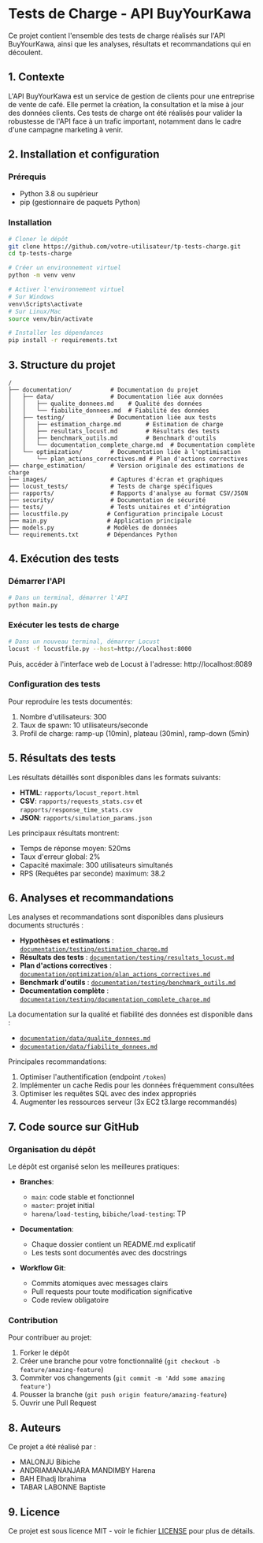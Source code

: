 # Tests de Charge - API BuyYourKawa

Ce projet contient l'ensemble des tests de charge réalisés sur l'API BuyYourKawa, ainsi que les analyses, résultats et recommandations qui en découlent.

## 1. Contexte

L'API BuyYourKawa est un service de gestion de clients pour une entreprise de vente de café. Elle permet la création, la consultation et la mise à jour des données clients. Ces tests de charge ont été réalisés pour valider la robustesse de l'API face à un trafic important, notamment dans le cadre d'une campagne marketing à venir.

## 2. Installation et configuration

### Prérequis

- Python 3.8 ou supérieur
- pip (gestionnaire de paquets Python)

### Installation

```bash
# Cloner le dépôt
git clone https://github.com/votre-utilisateur/tp-tests-charge.git
cd tp-tests-charge

# Créer un environnement virtuel
python -m venv venv

# Activer l'environnement virtuel
# Sur Windows
venv\Scripts\activate
# Sur Linux/Mac
source venv/bin/activate

# Installer les dépendances
pip install -r requirements.txt
```

## 3. Structure du projet

```
/
├── documentation/           # Documentation du projet
│   ├── data/                # Documentation liée aux données
│   │   ├── qualite_donnees.md    # Qualité des données
│   │   └── fiabilite_donnees.md  # Fiabilité des données
│   ├── testing/             # Documentation liée aux tests
│   │   ├── estimation_charge.md       # Estimation de charge
│   │   ├── resultats_locust.md        # Résultats des tests
│   │   ├── benchmark_outils.md        # Benchmark d'outils
│   │   └── documentation_complete_charge.md  # Documentation complète
│   └── optimization/        # Documentation liée à l'optimisation
│       └── plan_actions_correctives.md # Plan d'actions correctives
├── charge_estimation/       # Version originale des estimations de charge
├── images/                  # Captures d'écran et graphiques
├── locust_tests/            # Tests de charge spécifiques
├── rapports/                # Rapports d'analyse au format CSV/JSON
├── security/                # Documentation de sécurité
├── tests/                   # Tests unitaires et d'intégration
├── locustfile.py           # Configuration principale Locust
├── main.py                 # Application principale
├── models.py               # Modèles de données
└── requirements.txt        # Dépendances Python
```

## 4. Exécution des tests

### Démarrer l'API

```bash
# Dans un terminal, démarrer l'API
python main.py
```

### Exécuter les tests de charge

```bash
# Dans un nouveau terminal, démarrer Locust
locust -f locustfile.py --host=http://localhost:8000
```

Puis, accéder à l'interface web de Locust à l'adresse: http://localhost:8089

### Configuration des tests

Pour reproduire les tests documentés:

1. Nombre d'utilisateurs: 300
2. Taux de spawn: 10 utilisateurs/seconde
3. Profil de charge: ramp-up (10min), plateau (30min), ramp-down (5min)

## 5. Résultats des tests

Les résultats détaillés sont disponibles dans les formats suivants:

- **HTML**: `rapports/locust_report.html`
- **CSV**: `rapports/requests_stats.csv` et `rapports/response_time_stats.csv`
- **JSON**: `rapports/simulation_params.json`

Les principaux résultats montrent:

- Temps de réponse moyen: 520ms
- Taux d'erreur global: 2%
- Capacité maximale: 300 utilisateurs simultanés
- RPS (Requêtes par seconde) maximum: 38.2

## 6. Analyses et recommandations

Les analyses et recommandations sont disponibles dans plusieurs documents structurés :

- **Hypothèses et estimations** : [`documentation/testing/estimation_charge.md`](documentation/testing/estimation_charge.md)
- **Résultats des tests** : [`documentation/testing/resultats_locust.md`](documentation/testing/resultats_locust.md)
- **Plan d'actions correctives** : [`documentation/optimization/plan_actions_correctives.md`](documentation/optimization/plan_actions_correctives.md)
- **Benchmark d'outils** : [`documentation/testing/benchmark_outils.md`](documentation/testing/benchmark_outils.md)
- **Documentation complète** : [`documentation/testing/documentation_complete_charge.md`](documentation/testing/documentation_complete_charge.md)

La documentation sur la qualité et fiabilité des données est disponible dans :
- [`documentation/data/qualite_donnees.md`](documentation/data/qualite_donnees.md)
- [`documentation/data/fiabilite_donnees.md`](documentation/data/fiabilite_donnees.md)

Principales recommandations:

1. Optimiser l'authentification (endpoint `/token`)
2. Implémenter un cache Redis pour les données fréquemment consultées
3. Optimiser les requêtes SQL avec des index appropriés
4. Augmenter les ressources serveur (3x EC2 t3.large recommandés)

## 7. Code source sur GitHub

### Organisation du dépôt

Le dépôt est organisé selon les meilleures pratiques:

- **Branches**: 
  - `main`: code stable et fonctionnel
  - `master`: projet initial
  - `harena/load-testing`, `bibiche/load-testing`: TP

- **Documentation**: 
  - Chaque dossier contient un README.md explicatif
  - Les tests sont documentés avec des docstrings

- **Workflow Git**: 
  - Commits atomiques avec messages clairs
  - Pull requests pour toute modification significative
  - Code review obligatoire

### Contribution

Pour contribuer au projet:

1. Forker le dépôt
2. Créer une branche pour votre fonctionnalité (`git checkout -b feature/amazing-feature`)
3. Commiter vos changements (`git commit -m 'Add some amazing feature'`)
4. Pousser la branche (`git push origin feature/amazing-feature`)
5. Ouvrir une Pull Request

## 8. Auteurs

Ce projet a été réalisé par :

- MALONJU Bibiche
- ANDRIAMANANJARA MANDIMBY Harena
- BAH Elhadj Ibrahima
- TABAR LABONNE Baptiste

## 9. Licence

Ce projet est sous licence MIT - voir le fichier [LICENSE](LICENSE) pour plus de détails.

